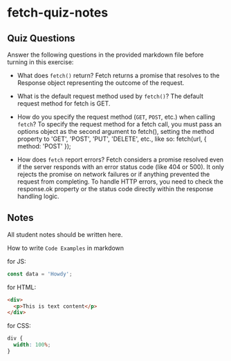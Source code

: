 # fetch-quiz-notes

## Quiz Questions

Answer the following questions in the provided markdown file before turning in this exercise:

- What does `fetch()` return?
  Fetch returns a promise that resolves to the Response object representing the outcome of the request.

- What is the default request method used by `fetch()`?
  The default request method for fetch is GET.

- How do you specify the request method (`GET`, `POST`, etc.) when calling `fetch`?
  To specify the request method for a fetch call, you must pass an options object as the second argument to fetch(), setting the method property to 'GET', 'POST', 'PUT', 'DELETE', etc., like so: fetch(url, { method: 'POST' });

- How does `fetch` report errors?
  Fetch considers a promise resolved even if the server responds with an error status code (like 404 or 500). It only rejects the promise on network failures or if anything prevented the request from completing. To handle HTTP errors, you need to check the response.ok property or the status code directly within the response handling logic.

## Notes

All student notes should be written here.

How to write `Code Examples` in markdown

for JS:

```javascript
const data = 'Howdy';
```

for HTML:

```html
<div>
  <p>This is text content</p>
</div>
```

for CSS:

```css
div {
  width: 100%;
}
```
